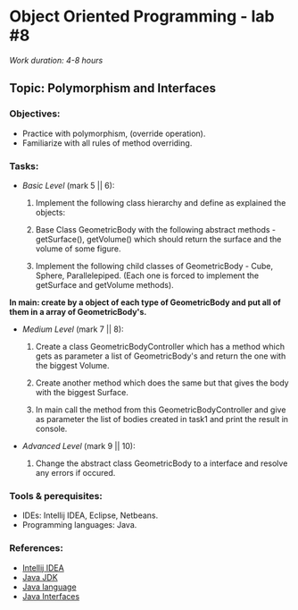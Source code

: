 # Object Oriented Programming - lab #8

_Work duration: 4-8 hours_

## Topic: Polymorphism and Interfaces

### Objectives:
  - Practice with polymorphism, (override operation).
  - Familiarize with all rules of method overriding.
  
### Tasks:

  - _Basic Level_ (mark 5 || 6):
    1. Implement the following class hierarchy and define as explained the objects:

    2. Base Class GeometricBody with the following abstract methods - getSurface(), getVolume() which should return the surface and the volume of some figure.

    3. Implement the following child classes of GeometricBody - Cube, Sphere, Parallelepiped. (Each one is forced to implement the getSurface and getVolume methods).

  __In main: create by a object of each type of GeometricBody and put all of them in a array of GeometricBody's.__
    
 - _Medium Level_ (mark 7 || 8):
    1. Create a class GeometricBodyController which has a method which gets as parameter a list of GeometricBody's and return the one with the biggest Volume.

    2. Create another method which does the same but that gives the body with the biggest Surface.

    3. In main call the method from this GeometricBodyController and give as parameter the list of bodies created in task1 and print the result in console.
    
  - _Advanced Level_ (mark 9 || 10):
    1. Change the abstract class GeometricBody to a interface and resolve any errors if occured.


### Tools & perequisites:
  - IDEs: Intellij IDEA, Eclipse, Netbeans.
  - Programming languages: Java. 

### References:
  - [Intellij IDEA](https://www.jetbrains.com/idea/)
  - [Java JDK](https://www.oracle.com/technetwork/java/javase/downloads/jdk8-downloads-2133151.html)
  - [Java language](https://www.tutorialspoint.com/java/)
  - [Java Interfaces](https://www.tutorialspoint.com/java/java_interfaces.htm)
